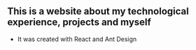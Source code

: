 ## This is a website about my technological experience, projects and myself ## 

* It was created with React and Ant Design
